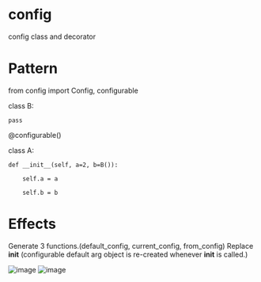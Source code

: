 # config
config class and decorator


# Pattern
from config import Config, configurable

class B:

    pass

@configurable()

class A:

    def __init__(self, a=2, b=B()):
    
        self.a = a
        
        self.b = b      
        
        
# Effects
Generate 3 functions.(default_config, current_config, from_config)
Replace __init__ (configurable default arg object is re-created whenever __init__ is called.)

![image](https://user-images.githubusercontent.com/16496732/115883411-b5f26000-a488-11eb-8c59-0288ac67ba9c.png)
![image](https://user-images.githubusercontent.com/16496732/117174672-ee8b2580-ae08-11eb-848a-27fe97a8f62f.png)
